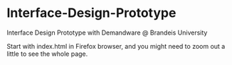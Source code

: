 # Interface-Design-Prototype
Interface Design Prototype with Demandware @ Brandeis University

Start with index.html in Firefox browser, and you might need to zoom out a little to see the whole page.
